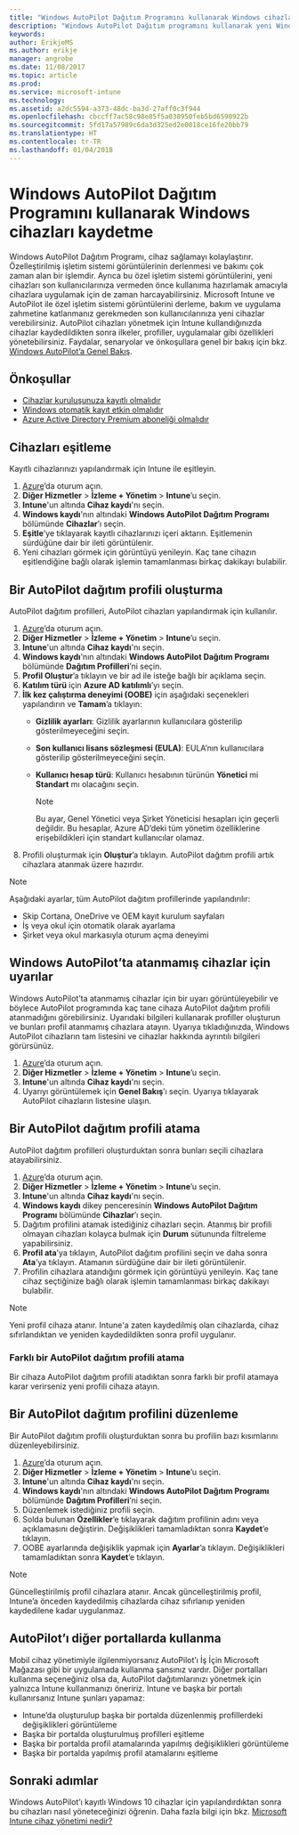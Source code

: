 ```yaml
---
title: "Windows AutoPilot Dağıtım Programını kullanarak Windows cihazları kaydetme"
description: "Windows AutoPilot Dağıtım programını kullanarak yeni Windows 10 cihazları kaydetmeyi öğrenin."
keywords: 
author: ErikjeMS
ms.author: erikje
manager: angrobe
ms.date: 11/08/2017
ms.topic: article
ms.prod: 
ms.service: microsoft-intune
ms.technology: 
ms.assetid: a2dc5594-a373-48dc-ba3d-27aff0c3f944
ms.openlocfilehash: cbccff7ac58c98e85f5a038950feb5bd6590922b
ms.sourcegitcommit: 5fd17a57989c6da3d325ed2e0018ce16fe20bb79
ms.translationtype: HT
ms.contentlocale: tr-TR
ms.lasthandoff: 01/04/2018
---
```

# <a name="enroll-windows-devices-using-windows-autopilot-deployment-program"></a>Windows AutoPilot Dağıtım Programını kullanarak Windows cihazları kaydetme
Windows AutoPilot Dağıtım Programı, cihaz sağlamayı kolaylaştırır. Özelleştirilmiş işletim sistemi görüntülerinin derlenmesi ve bakımı çok zaman alan bir işlemdir. Ayrıca bu özel işletim sistemi görüntülerini, yeni cihazları son kullanıcılarınıza vermeden önce kullanıma hazırlamak amacıyla cihazlara uygulamak için de zaman harcayabilirsiniz. Microsoft Intune ve AutoPilot ile özel işletim sistemi görüntülerini derleme, bakım ve uygulama zahmetine katlanmanız gerekmeden son kullanıcılarınıza yeni cihazlar verebilirsiniz. AutoPilot cihazları yönetmek için Intune kullandığınızda cihazlar kaydedildikten sonra ilkeler, profiller, uygulamalar gibi özellikleri yönetebilirsiniz. Faydalar, senaryolar ve önkoşullara genel bir bakış için bkz. [Windows AutoPilot’a Genel Bakış](https://docs.microsoft.com/windows/deployment/windows-10-auto-pilot).

## <a name="prerequisites"></a>Önkoşullar
- [Cihazlar kuruluşunuza kayıtlı olmalıdır](https://docs.microsoft.com/en-us/windows/deployment/windows-autopilot/windows-10-autopilot#device-registration-and-oobe-customization)
- [Windows otomatik kayıt etkin olmalıdır](https://docs.microsoft.com/intune-classic/deploy-use/set-up-windows-device-management-with-microsoft-intune#enable-windows-10-automatic-enrollment)
- [Azure Active Directory Premium aboneliği olmalıdır](https://docs.microsoft.com/azure/active-directory/active-directory-get-started-premium) <!--&#40;[trial subscription](http://go.microsoft.com/fwlink/?LinkID=816845)&#41;-->

## <a name="synchronize-devices"></a>Cihazları eşitleme
Kayıtlı cihazlarınızı yapılandırmak için Intune ile eşitleyin.

1. [Azure](https://portal.azure.com/)’da oturum açın.
2. **Diğer Hizmetler** > **İzleme + Yönetim** > **Intune**’u seçin.
3. **Intune**'un altında **Cihaz kaydı**'nı seçin.
4. **Windows kaydı**'nın altındaki **Windows AutoPilot Dağıtım Programı** bölümünde **Cihazlar**’ı seçin.
5. **Eşitle**’ye tıklayarak kayıtlı cihazlarınızı içeri aktarın. Eşitlemenin sürdüğüne dair bir ileti görüntülenir.
6. Yeni cihazları görmek için görüntüyü yenileyin. Kaç tane cihazın eşitlendiğine bağlı olarak işlemin tamamlanması birkaç dakikayı bulabilir.  

## <a name="create-an-autopilot-deployment-profile"></a>Bir AutoPilot dağıtım profili oluşturma
AutoPilot dağıtım profilleri, AutoPilot cihazları yapılandırmak için kullanılır.
1. [Azure](https://portal.azure.com/)’da oturum açın. 
2. **Diğer Hizmetler** > **İzleme + Yönetim** > **Intune**’u seçin.
3. **Intune**'un altında **Cihaz kaydı**'nı seçin.
4. **Windows kaydı**'nın altındaki **Windows AutoPilot Dağıtım Programı** bölümünde **Dağıtım Profilleri**’ni seçin.
5. **Profil Oluştur**’a tıklayın ve bir ad ile isteğe bağlı bir açıklama seçin. 
6. **Katılım türü** için **Azure AD katılımlı**’yı seçin.
7. **İlk kez çalıştırma deneyimi (OOBE)** için aşağıdaki seçenekleri yapılandırın ve **Tamam**’a tıklayın: 
   - **Gizlilik ayarları**: Gizlilik ayarlarının kullanıcılara gösterilip gösterilmeyeceğini seçin. 
   - **Son kullanıcı lisans sözleşmesi (EULA)**: EULA’nın kullanıcılara gösterilip gösterilmeyeceğini seçin.
   - **Kullanıcı hesap türü**: Kullanıcı hesabının türünün **Yönetici** mi **Standart** mı olacağını seçin.

     > [!Note]    
     > Bu ayar, Genel Yönetici veya Şirket Yöneticisi hesapları için geçerli değildir. Bu hesaplar, Azure AD’deki tüm yönetim özelliklerine erişebildikleri için standart kullanıcılar olamaz.
8. Profili oluşturmak için **Oluştur**’a tıklayın. AutoPilot dağıtım profili artık cihazlara atanmak üzere hazırdır.
     
> [!Note]    
> Aşağıdaki ayarlar, tüm AutoPilot dağıtım profillerinde yapılandırılır:
> - Skip Cortana, OneDrive ve OEM kayıt kurulum sayfaları
> - İş veya okul için otomatik olarak ayarlama
> - Şirket veya okul markasıyla oturum açma deneyimi    

## <a name="alerts-for-windows-autopilot-unassigned-devices-----163236---"></a>Windows AutoPilot’ta atanmamış cihazlar için uyarılar  <!-- 163236 -->
Windows AutoPilot’ta atanmamış cihazlar için bir uyarı görüntüleyebilir ve böylece AutoPilot programında kaç tane cihaza AutoPilot dağıtım profili atanmadığını görebilirsiniz. Uyarıdaki bilgileri kullanarak profiller oluşturun ve bunları profil atanmamış cihazlara atayın. Uyarıya tıkladığınızda, Windows AutoPilot cihazların tam listesini ve cihazlar hakkında ayrıntılı bilgileri görürsünüz. 
1. [Azure](https://portal.azure.com/)’da oturum açın. 
2. **Diğer Hizmetler** > **İzleme + Yönetim** > **Intune**’u seçin.
3. **Intune**'un altında **Cihaz kaydı**'nı seçin.
4. Uyarıyı görüntülemek için **Genel Bakış**’ı seçin. Uyarıya tıklayarak AutoPilot cihazların listesine ulaşın.  

## <a name="assign-an-autopilot-deployment-profile"></a>Bir AutoPilot dağıtım profili atama
AutoPilot dağıtım profilleri oluşturduktan sonra bunları seçili cihazlara atayabilirsiniz.

1. [Azure](https://portal.azure.com/)’da oturum açın. 
2. **Diğer Hizmetler** > **İzleme + Yönetim** > **Intune**’u seçin.
3. **Intune**'un altında **Cihaz kaydı**'nı seçin.
4. **Windows kaydı** dikey penceresinin **Windows AutoPilot Dağıtım Programı** bölümünde **Cihazlar**’ı seçin.
5. Dağıtım profilini atamak istediğiniz cihazları seçin. Atanmış bir profili olmayan cihazları kolayca bulmak için **Durum** sütununda filtreleme yapabilirsiniz. 
6. **Profil ata**’ya tıklayın, AutoPilot dağıtım profilini seçin ve daha sonra **Ata**’ya tıklayın. Atamanın sürdüğüne dair bir ileti görüntülenir.
7. Profilin cihazlara atandığını görmek için görüntüyü yenileyin. Kaç tane cihaz seçtiğinize bağlı olarak işlemin tamamlanması birkaç dakikayı bulabilir. 

> [!Note]
> Yeni profil cihaza atanır. Intune'a zaten kaydedilmiş olan cihazlarda, cihaz sıfırlandıktan ve yeniden kaydedildikten sonra profil uygulanır.

### <a name="assign-a-different-autopilot-deployment-profile"></a>Farklı bir AutoPilot dağıtım profili atama
Bir cihaza AutoPilot dağıtım profili atadıktan sonra farklı bir profil atamaya karar verirseniz yeni profili cihaza atayın.  

## <a name="edit-an-autopilot-deployment-profile"></a>Bir AutoPilot dağıtım profilini düzenleme 
Bir AutoPilot dağıtım profili oluşturduktan sonra bu profilin bazı kısımlarını düzenleyebilirsiniz.   
1. [Azure](https://portal.azure.com/)’da oturum açın. 
2. **Diğer Hizmetler** > **İzleme + Yönetim** > **Intune**’u seçin.
3. **Intune**'un altında **Cihaz kaydı**'nı seçin.
4. **Windows kaydı**'nın altındaki **Windows AutoPilot Dağıtım Programı** bölümünde **Dağıtım Profilleri**’ni seçin. 
5. Düzenlemek istediğiniz profili seçin. 
6. Solda bulunan **Özellikler**’e tıklayarak dağıtım profilinin adını veya açıklamasını değiştirin. Değişiklikleri tamamladıktan sonra **Kaydet**’e tıklayın. 
7. OOBE ayarlarında değişiklik yapmak için **Ayarlar**’a tıklayın. Değişiklikleri tamamladıktan sonra **Kaydet**’e tıklayın. 

> [!NOTE]
> Güncelleştirilmiş profil cihazlara atanır. Ancak güncelleştirilmiş profil, Intune’a önceden kaydedilmiş cihazlarda cihaz sıfırlanıp yeniden kaydedilene kadar uygulanmaz. 

## <a name="using-autopilot-in-other-portals"></a>AutoPilot’ı diğer portallarda kullanma
Mobil cihaz yönetimiyle ilgilenmiyorsanız AutoPilot’ı İş İçin Microsoft Mağazası gibi bir uygulamada kullanma şansınız vardır. Diğer portalları kullanma seçeneğiniz olsa da, AutoPilot dağıtımlarınızı yönetmek için yalnızca Intune kullanmanızı öneririz. Intune ve başka bir portalı kullanırsanız Intune şunları yapamaz:
- Intune’da oluşturulup başka bir portalda düzenlenmiş profillerdeki değişiklikleri görüntüleme
- Başka bir portalda oluşturulmuş profilleri eşitleme
- Başka bir portalda profil atamalarında yapılmış değişiklikleri görüntüleme
- Başka bir portalda yapılmış profil atamalarını eşitleme

## <a name="next-steps"></a>Sonraki adımlar
Windows AutoPilot’ı kayıtlı Windows 10 cihazlar için yapılandırdıktan sonra bu cihazları nasıl yöneteceğinizi öğrenin. Daha fazla bilgi için bkz. [Microsoft Intune cihaz yönetimi nedir?](https://docs.microsoft.com/intune/device-management)